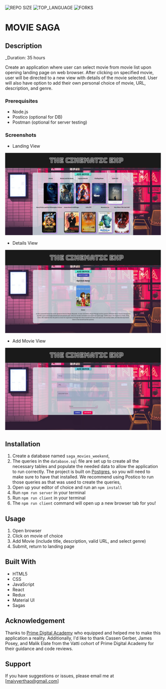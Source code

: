 ![REPO SIZE](https://img.shields.io/github/repo-size/yyerthao/movie-sagas.svg?style=flat-square)
![TOP_LANGUAGE](https://img.shields.io/github/languages/top/yyerthao/movie-sagas.svg?style=flat-square)
![FORKS](https://img.shields.io/github/forks/yyerthao/movie-sagas.svg?style=social)

# MOVIE SAGA

## Description

_Duration: 35 hours

Create an application where user can select movie from movie list upon opening landing page on web browser. After clicking on specified movie, user will be directed to a new view with details of the movie selected. User will also have option to add their own personal choice of movie, URL, description, and genre.  


### Prerequisites
* Node.js
* Postico (optional for DB)
* Postman (optional for server testing)


### Screenshots

* Landing View

![Landing Page](./Screenshots/landingpage.png)

* Details View

![Details View](./Screenshots/DetailsView.png)

* Add Movie View

![Add Movie View](./Screenshots/AddMovieView.png)




## Installation

1. Create a database named `saga_movies_weekend`,
2. The queries in the `database.sql` file are set up to create all the necessary tables and populate the needed data to allow the application to run correctly. The project is built on [Postgres](https://www.postgresql.org/download/), so you will need to make sure to have that installed. We recommend using Postico to run those queries as that was used to create the queries, 
3. Open up your editor of choice and run an `npm install`
4. Run `npm run server` in your terminal
5. Run `npm run client` in your terminal
6. The `npm run client` command will open up a new browser tab for you!


## Usage

1. Open browser
2. Click on movie of choice
3. Add Movie 
    (include title, 
                description, 
                    valid URL, 
                        and select genre)
4. Submit, return to landing page

## Built With

* HTML5
* CSS
* JavaScript
* React
* Redux
* Material UI
* Sagas


## Acknowledgement
Thanks to [Prime Digital Academy](www.primeacademy.io) who equipped and helped me to make this application a reality. Additionally, I'd like to thank Cassen Gerber, James Posey, and Malik Elate from the Vatti cohort of Prime Digital Academy for their guidance and code reviews.

## Support
If you have suggestions or issues, please email me at [maivyerthao@gmail.com] 
